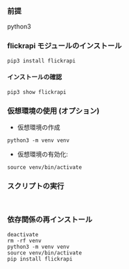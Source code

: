 ### 前提
python3

### flickrapi モジュールのインストール
```
pip3 install flickrapi
```
#### インストールの確認
```
pip3 show flickrapi
```

### 仮想環境の使用 (オプション)
- 仮想環境の作成
```
python3 -m venv venv
```

- 仮想環境の有効化:
```
source venv/bin/activate
```

### スクリプトの実行

```


```

### 依存関係の再インストール
```
deactivate
rm -rf venv
python3 -m venv venv
source venv/bin/activate
pip install flickrapi
```



